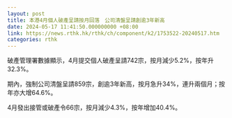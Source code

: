 ```yaml
---
layout: post
title: 本港4月個人破產呈請按月回落　公司清盤呈請創逾3年新高
date: 2024-05-17 11:41:50.000000000 +08:00
link: https://news.rthk.hk/rthk/ch/component/k2/1753522-20240517.htm
categories: rthk
---
```


破產管理署數據顯示，4月提交個人破產呈請742宗，按月減少5.2%，按年升32.3%。

期內，強制公司清盤呈請859宗，創逾3年新高，按月急升34%，連升兩個月；按年亦大增64.6%。

4月發出接管或破產令66宗，按月減少4.3%，按年增加40.4%。
